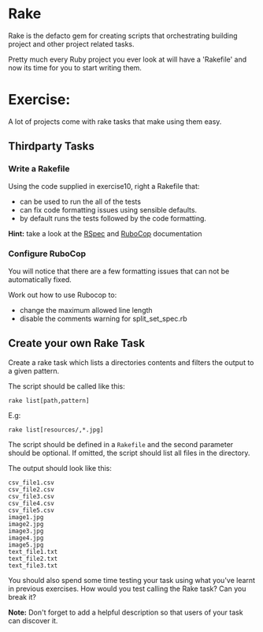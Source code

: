 # Rake
Rake is the defacto gem for creating scripts that orchestrating building project and other project related tasks.

Pretty much every Ruby project you ever look at will have a 'Rakefile' and now its time for you to start writing them.

# Exercise:
A lot of projects come with rake tasks that make using them easy.

## Thirdparty Tasks
### Write a Rakefile
Using the code supplied in exercise10, right a Rakefile that:

- can be used to run the all of the tests
- can fix code formatting issues using sensible defaults.
- by default runs the tests followed by the code formatting.

**Hint:** take a look at the [RSpec](https://www.relishapp.com/rspec/rspec-core/docs/command-line/rake-task) and [RuboCop](https://github.com/bbatsov/rubocop) documentation

### Configure RuboCop
You will notice that there are a few formatting issues that can not be automatically fixed.

Work out how to use Rubocop to:

- change the maximum allowed line length
- disable the comments warning for split_set_spec.rb

## Create your own Rake Task

Create a rake task which lists a directories contents and filters the output to a given pattern.

The script should be called like this:

```
rake list[path,pattern]
```

E.g:

```
rake list[resources/,*.jpg]
```

The script should be defined in a `Rakefile` and the second parameter should be optional. If omitted, the script should list all files in the directory.

The output should look like this:

```
csv_file1.csv
csv_file2.csv
csv_file3.csv
csv_file4.csv
csv_file5.csv
image1.jpg
image2.jpg
image3.jpg
image4.jpg
image5.jpg
text_file1.txt
text_file2.txt
text_file3.txt
```

You should also spend some time testing your task using what you've learnt in previous exercises. How would you test calling the Rake task? Can you break it?

**Note:** Don't forget to add a helpful description so that users of your task can discover it.


